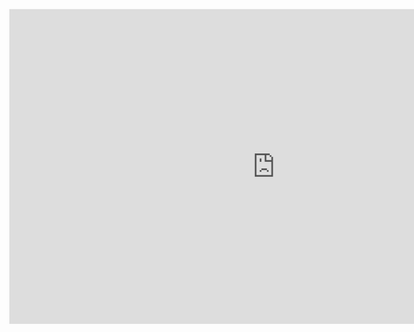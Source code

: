 <iframe src="https://docs.google.com/document/d/1bYBnwM2lTji2t9iBTMgoFq1djkBdqzha/edit?usp=sharing&ouid=102384808676864487192&rtpof=true&sd=true" frameborder="0" width="960" height="569" allowfullscreen="true" mozallowfullscreen="true" webkitallowfullscreen="true"></iframe>